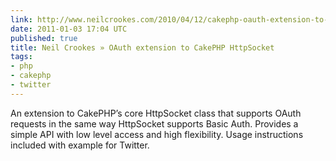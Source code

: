 ```yaml
---
link: http://www.neilcrookes.com/2010/04/12/cakephp-oauth-extension-to-httpsocket/
date: 2011-01-03 17:04 UTC
published: true
title: Neil Crookes » OAuth extension to CakePHP HttpSocket
tags:
- php
- cakephp
- twitter
---
```


An extension to CakePHP’s core HttpSocket class that supports OAuth requests in the same way HttpSocket supports Basic Auth. Provides a simple API with low level access and high flexibility. Usage instructions included with example for Twitter.
